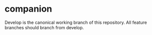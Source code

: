 # companion


Develop is the canonical working branch of this repository. All feature branches should branch from develop.
